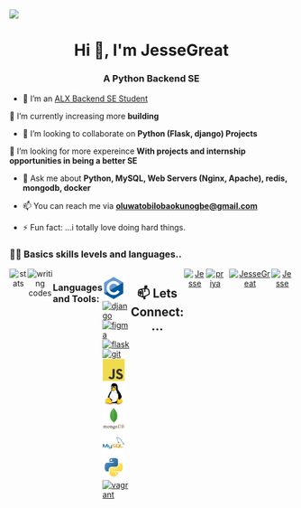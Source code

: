 <img align='center' width='1020' src='https://cdn.dribbble.com/users/2069402/screenshots/5574718/media/a26e46eb4800c8991e14a6f6e32dba1e.gif'>

<h1 align="center">Hi 👋, I'm JesseGreat</h1>
<h3 align="center">A Python Backend SE</h3>

<!--<img align='center' width='1020' src='https://img.freepik.com/free-vector/teenager-boy-bedroom-interior-computers-desk_107791-2738.jpg?w=826&t=st=1665971325~exp=1665971925~hmac=ec0dfa2d7e5eab170131ade718501cc66f0eeb07495ca493d38c092b518cb8a9'>
-->

- 🔭 I’m an [ALX Backend SE Student](https://www.alxafrica.com/software-engineering-2022/)

🌱 I’m currently increasing more **building**

- 👯 I’m looking to collaborate on **Python (Flask, django) Projects**

🤝 I’m looking for more expereince **With projects and internship opportunities in being a better SE**

- 💬 Ask me about **Python, MySQL, Web Servers (Nginx, Apache), redis, mongodb, docker**

- 📫 You can reach me via **oluwatobilobaokunogbe@gmail.com**

- ⚡ Fun fact: ...i totally love doing hard things.


### 🧑‍💻 Basics skills levels and languages..
<!-- stats and languages Chart -->
<div align="center" width="100%" style="display: flex; align-items: center, justify-content: space-between;">
	<img width=53% src="https://github-readme-stats.vercel.app/api?username=JesseGreat&show_icons=true&bg_color=09131b&title_color=15bb8a&text_color=fff&icon_color=15bb8a&hide_border=true&border_radius=6" alt="stats"/>

<!--
  gif section

<img align="left" width='400' hieght='200' src="https://media3.giphy.com/media/24652QfeZzNIPzoH36/giphy.gif?cid=ecf05e47b2sh0gv3oacluw6cmescxw02psu67xvzybjq931x&rid=giphy.gif&ct=g">
-->
<img alt="writing codes" width='1020' hieght='200' align="center" src="https://thumbs.gfycat.com/BetterFalseKid-max-1mb.gif">
<br clear='all'/>

<h3 align="left">Languages and Tools:</h3>
<p align="left"> <a href="https://www.cprogramming.com/" target="_blank" rel="noreferrer"> <img src="https://raw.githubusercontent.com/devicons/devicon/master/icons/c/c-original.svg" alt="c" width="40" height="40"/> </a> <a href="https://www.djangoproject.com/" target="_blank" rel="noreferrer"> <img src="https://cdn.worldvectorlogo.com/logos/django.svg" alt="django" width="40" height="40"/> </a> <a href="https://www.figma.com/" target="_blank" rel="noreferrer"> <img src="https://www.vectorlogo.zone/logos/figma/figma-icon.svg" alt="figma" width="40" height="40"/> </a> <a href="https://flask.palletsprojects.com/" target="_blank" rel="noreferrer"> <img src="https://www.vectorlogo.zone/logos/pocoo_flask/pocoo_flask-icon.svg" alt="flask" width="40" height="40"/> </a> <a href="https://git-scm.com/" target="_blank" rel="noreferrer"> <img src="https://www.vectorlogo.zone/logos/git-scm/git-scm-icon.svg" alt="git" width="40" height="40"/> </a> <a href="https://developer.mozilla.org/en-US/docs/Web/JavaScript" target="_blank" rel="noreferrer"> <img src="https://raw.githubusercontent.com/devicons/devicon/master/icons/javascript/javascript-original.svg" alt="javascript" width="40" height="40"/> </a> <a href="https://www.linux.org/" target="_blank" rel="noreferrer"> <img src="https://raw.githubusercontent.com/devicons/devicon/master/icons/linux/linux-original.svg" alt="linux" width="40" height="40"/> </a> <a href="https://www.mongodb.com/" target="_blank" rel="noreferrer"> <img src="https://raw.githubusercontent.com/devicons/devicon/master/icons/mongodb/mongodb-original-wordmark.svg" alt="mongodb" width="40" height="40"/> </a> <a href="https://www.mysql.com/" target="_blank" rel="noreferrer"> <img src="https://raw.githubusercontent.com/devicons/devicon/master/icons/mysql/mysql-original-wordmark.svg" alt="mysql" width="40" height="40"/> </a> <a href="https://www.python.org" target="_blank" rel="noreferrer"> <img src="https://raw.githubusercontent.com/devicons/devicon/master/icons/python/python-original.svg" alt="python" width="40" height="40"/> </a> <a href="https://www.vagrantup.com/" target="_blank" rel="noreferrer"> <img src="https://www.vectorlogo.zone/logos/vagrantup/vagrantup-icon.svg" alt="vagrant" width="40" height="40"/> </a> </p>
<div align=center style="display: flex; width: 90%">
	<h2 align=center>📫 Lets Connect: ...</h2>
<br/>
<a href="https://twitter.com/Jesse__Great" target="blank"><img align="center" src="https://raw.githubusercontent.com/rahuldkjain/github-profile-readme-generator/master/src/images/icons/Social/twitter.svg" alt="Jesse" height="30" width="40" /></a>
<a href="https://medium.com/@oluwatobilobaokunogbe" target="blank"><img align="center" src="https://cdn.jsdelivr.net/npm/simple-icons@3.0.1/icons/medium.svg" alt="priya" height="30" width="40" /></a> &nbsp;&nbsp;
<a href="https://linkedin.com/in/okunogbe-oluwatobiloba-072134247" target="blank"><img align="center" src="https://raw.githubusercontent.com/rahuldkjain/github-profile-readme-generator/master/src/images/icons/Social/linked-in-alt.svg" alt="JesseGreat" height="30" width="40" /></a>
<a href="https://instagram.com/Jesse__Great" target="blank"><img align="center" src="https://raw.githubusercontent.com/rahuldkjain/github-profile-readme-generator/master/src/images/icons/Social/instagram.svg" alt="Jesse" height="30" width="40" /></a>
</p>
</div>
